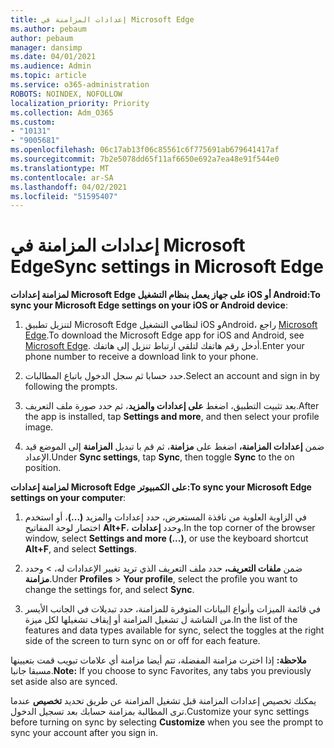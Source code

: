 ```yaml
---
title: إعدادات المزامنة في Microsoft Edge
ms.author: pebaum
author: pebaum
manager: dansimp
ms.date: 04/01/2021
ms.audience: Admin
ms.topic: article
ms.service: o365-administration
ROBOTS: NOINDEX, NOFOLLOW
localization_priority: Priority
ms.collection: Adm_O365
ms.custom:
- "10131"
- "9005681"
ms.openlocfilehash: 06c17ab13f06c85561c6f775691ab679641417af
ms.sourcegitcommit: 7b2e5078dd65f11af6650e692a7ea48e91f544e0
ms.translationtype: MT
ms.contentlocale: ar-SA
ms.lasthandoff: 04/02/2021
ms.locfileid: "51595407"
---
```

# <a name="sync-settings-in-microsoft-edge"></a><span data-ttu-id="96252-102">إعدادات المزامنة في Microsoft Edge</span><span class="sxs-lookup"><span data-stu-id="96252-102">Sync settings in Microsoft Edge</span></span>

<span data-ttu-id="96252-103">**لمزامنة إعدادات Microsoft Edge على جهاز يعمل بنظام التشغيل iOS أو Android:**</span><span class="sxs-lookup"><span data-stu-id="96252-103">**To sync your Microsoft Edge settings on your iOS or Android device**:</span></span>

1. <span data-ttu-id="96252-104">لتنزيل تطبيق Microsoft Edge لنظامي التشغيل iOS وAndroid، راجع [Microsoft Edge](https://www.microsoft.com/edge?ocid=SMC-IA-4534424).</span><span class="sxs-lookup"><span data-stu-id="96252-104">To download the Microsoft Edge app for iOS and Android, see [Microsoft Edge](https://www.microsoft.com/edge?ocid=SMC-IA-4534424).</span></span> <span data-ttu-id="96252-105">أدخل رقم هاتفك لتلقي ارتباط تنزيل إلى هاتفك.</span><span class="sxs-lookup"><span data-stu-id="96252-105">Enter your phone number to receive a download link to your phone.</span></span>

1. <span data-ttu-id="96252-106">حدد حسابا ثم سجل الدخول باتباع المطالبات.</span><span class="sxs-lookup"><span data-stu-id="96252-106">Select an account and sign in by following the prompts.</span></span>

1. <span data-ttu-id="96252-107">بعد تثبيت التطبيق، اضغط **على إعدادات والمزيد**، ثم حدد صورة ملف التعريف.</span><span class="sxs-lookup"><span data-stu-id="96252-107">After the app is installed, tap **Settings and more**, and then select your profile image.</span></span>

1. <span data-ttu-id="96252-108">ضمن **إعدادات المزامنة،** اضغط على **مزامنة**، ثم قم با تبديل **المزامنة** إلى الموضع قيد الإعداد.</span><span class="sxs-lookup"><span data-stu-id="96252-108">Under **Sync settings**, tap **Sync**, then toggle **Sync** to the on position.</span></span> 

<span data-ttu-id="96252-109">**لمزامنة إعدادات Microsoft Edge على الكمبيوتر:**</span><span class="sxs-lookup"><span data-stu-id="96252-109">**To sync your Microsoft Edge settings on your computer**:</span></span>

1. <span data-ttu-id="96252-110">في الزاوية العلوية من نافذة المستعرض، حدد إعدادات والمزيد **(...)**، أو استخدم اختصار لوحة المفاتيح **Alt+F**، وحدد **إعدادات**.</span><span class="sxs-lookup"><span data-stu-id="96252-110">In the top corner of the browser window, select **Settings and more (...)**, or use the keyboard shortcut **Alt+F**, and select **Settings**.</span></span>

1. <span data-ttu-id="96252-111">ضمن **ملفات التعريف،** حدد ملف التعريف الذي تريد تغيير الإعدادات له،  >  وحدد **مزامنة**.</span><span class="sxs-lookup"><span data-stu-id="96252-111">Under **Profiles** > **Your profile**, select the profile you want to change the settings for, and select **Sync**.</span></span>

1. <span data-ttu-id="96252-112">في قائمة الميزات وأنواع البيانات المتوفرة للمزامنة، حدد تبديلات في الجانب الأيسر من الشاشة ل تشغيل المزامنة أو إيقاف تشغيلها لكل ميزة.</span><span class="sxs-lookup"><span data-stu-id="96252-112">In the list of the features and data types available for sync, select the toggles at the right side of the screen to turn sync on or off for each feature.</span></span>

<span data-ttu-id="96252-113">**ملاحظة:** إذا اخترت مزامنة المفضلة، تتم أيضا مزامنة أي علامات تبويب قمت بتعيينها مسبقا جانبا.</span><span class="sxs-lookup"><span data-stu-id="96252-113">**Note:** If you choose to sync Favorites, any tabs you previously set aside also are synced.</span></span>

<span data-ttu-id="96252-114">يمكنك تخصيص إعدادات المزامنة قبل تشغيل المزامنة عن طريق تحديد **تخصيص** عندما ترى المطالبة بمزامنة حسابك بعد تسجيل الدخول.</span><span class="sxs-lookup"><span data-stu-id="96252-114">Customize your sync settings before turning on sync by selecting **Customize** when you see the prompt to sync your account after you sign in.</span></span>